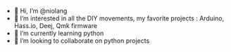 - 👋 Hi, I’m @niolang
- 👀 I’m interested in all the DIY movements, my favorite projects : Arduino, Hass.io, Deej, Qmk firmware
- 🌱 I’m currently learning python
- 💞️ I’m looking to collaborate on python projects
